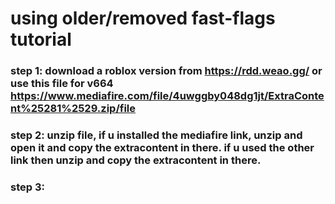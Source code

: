 # using older/removed fast-flags tutorial
### step 1: download a roblox version from https://rdd.weao.gg/ or use this file for v664 https://www.mediafire.com/file/4uwggby048dg1jt/ExtraContent%25281%2529.zip/file
### step 2: unzip file, if u installed the mediafire link, unzip and open it and copy the extracontent in there. if u used the other link then unzip and copy the extracontent in there.
### step 3: 
